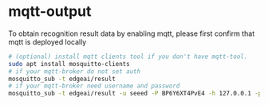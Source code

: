 # mqtt-output

To obtain recognition result data by enabling mqtt, please first confirm that mqtt is deployed locally

```sh
# (optional) install mqtt clients tool if you don't have mqtt-tool.
sudo apt install mosquitto-clients
# if your mqtt-broker do not set auth
mosquitto_sub -t edgeai/result
# if your mqtt-broker need username and password
mosquitto_sub -t edgeai/result -u seeed -P BP6Y6XT4PvE4 -h 127.0.0.1 -p 1883
```
